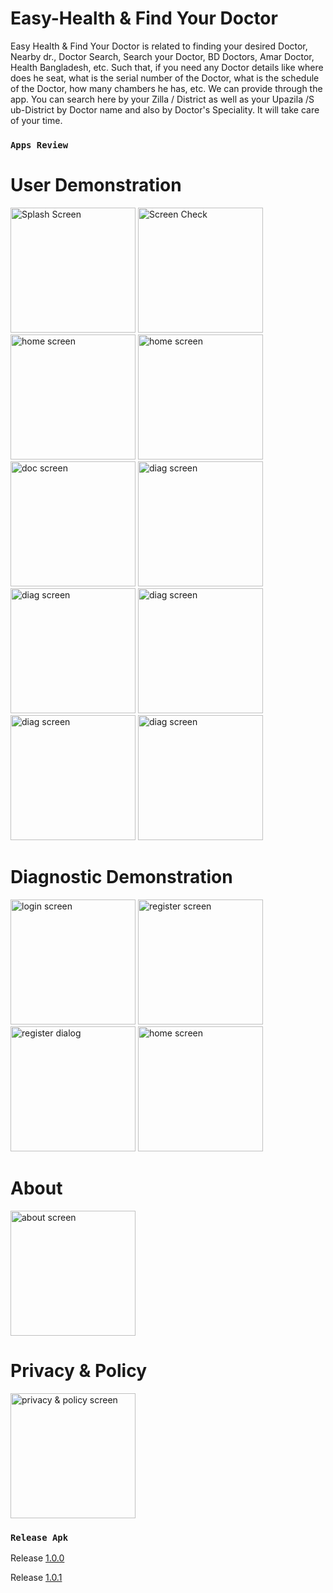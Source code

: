 # Easy-Health & Find Your Doctor

Easy Health &amp; Find Your Doctor is related to finding your desired Doctor, Nearby dr., Doctor Search, Search your Doctor, BD Doctors, Amar Doctor, Health Bangladesh, etc. Such that, if you need any Doctor details like where does he seat, what is the serial number of the Doctor, what is the schedule of the Doctor, how many chambers he has, etc. We can provide through the app. You can search here by your Zilla / District as well as your Upazila /S ub-District by Doctor name and also by Doctor's Speciality. It will take care of your time.

### `Apps Review`

# User Demonstration

<p>
  <img src="https://github.com/Saruj-chy/Easy-Health-FYD/blob/main/App%20Review/splash.jpg"   width="200" title="Splash Screen">
  <img src="https://github.com/Saruj-chy/Easy-Health-FYD/blob/main/App%20Review/check_screen.jpg"   width="200" title="Screen Check">
  <img src="https://github.com/Saruj-chy/Easy-Health-FYD/blob/main/App%20Review/diag_home_eng.jpg"   width="200" alt="home screen">
  <img src="https://github.com/Saruj-chy/Easy-Health-FYD/blob/main/App%20Review/doctor_home_eng.jpg"   width="200" alt="home screen">
  <img src="https://github.com/Saruj-chy/Easy-Health-FYD/blob/main/App%20Review/doc_diag_list.jpg"   width="200" alt="doc screen">
  <img src="https://github.com/Saruj-chy/Easy-Health-FYD/blob/main/App%20Review/diag_doc_list.jpg"   width="200" alt="diag screen">
  <img src="https://github.com/Saruj-chy/Easy-Health-FYD/blob/main/App%20Review/nav_eng.jpg"   width="200" alt="diag screen">
  <img src="https://github.com/Saruj-chy/Easy-Health-FYD/blob/main/App%20Review/favourite.jpg"   width="200" alt="diag screen">
  <img src="https://github.com/Saruj-chy/Easy-Health-FYD/blob/main/App%20Review/settings.jpg"   width="200" alt="diag screen">
  <img src="https://github.com/Saruj-chy/Easy-Health-FYD/blob/main/App%20Review/logout.jpg"   width="200" alt="diag screen">
</p>

# Diagnostic Demonstration

<p>
  <img src="https://github.com/Saruj-chy/Easy-Health-FYD/blob/main/App%20Review/diag_login.jpg"  width="200" alt="login screen">
  <img src="https://github.com/Saruj-chy/Easy-Health-FYD/blob/main/App%20Review/diag_reg_1.jpg"  width="200" alt="register screen">
  <img src="https://github.com/Saruj-chy/Easy-Health-FYD/blob/main/App%20Review/diag_reg_dialog.jpg"  width="200" alt="register dialog">
  <img src="https://github.com/Saruj-chy/Easy-Health-FYD/blob/main/App%20Review/diag_home_screen.jpg"  width="200" alt="home screen">
</p>

# About

<p>
<img src="https://github.com/Saruj-chy/Easy-Health-FYD/blob/main/App%20Review/about.jpg"  width="200" alt="about screen">
</p>

# Privacy & Policy

<p>
  <img src="https://github.com/Saruj-chy/Easy-Health-FYD/blob/main/App%20Review/privacy_policy.jpg"  width="200" alt="privacy & policy screen">
</p>

### `Release Apk`

Release [1.0.0](https://github.com/Saruj-chy/Easy-Health-FYD/blob/main/ReleaseApk/release%201.0.0.apk?raw=true)

Release [1.0.1](https://github.com/Saruj-chy/Easy-Health-FYD/blob/main/ReleaseApk/release%201.0.0.apk?raw=true)
